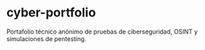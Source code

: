# cyber-portfolio
Portafolio técnico anónimo de pruebas de ciberseguridad, OSINT y simulaciones de pentesting.
